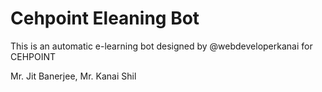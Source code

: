 # Cehpoint Eleaning Bot
This is an automatic e-learning bot designed by @webdeveloperkanai for CEHPOINT 

Mr. Jit Banerjee,
Mr. Kanai Shil
